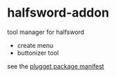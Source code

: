 # halfsword-addon
tool manager for halfsword
- create menu
- buttonizer tool

see the [plugget package manifest](https://github.com/half-sword/plugget-pkgs2/blob/main/blender/halfsword-tools/latest.json)
